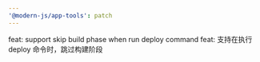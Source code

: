 ```yaml
---
'@modern-js/app-tools': patch
---
```


feat: support skip build phase when run deploy command
feat: 支持在执行 deploy 命令时，跳过构建阶段
